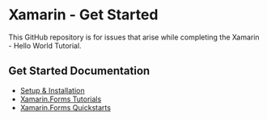 # Xamarin - Get Started

This GitHub repository is for issues that arise while completing the Xamarin - Hello World Tutorial.

## Get Started Documentation
* [Setup & Installation](https://docs.microsoft.com/xamarin/get-started/installation/index)
* [Xamarin.Forms Tutorials](https://docs.microsoft.com/xamarin/get-started/tutorials/)
* [Xamarin.Forms Quickstarts](https://docs.microsoft.com/xamarin/get-started/quickstarts/)
